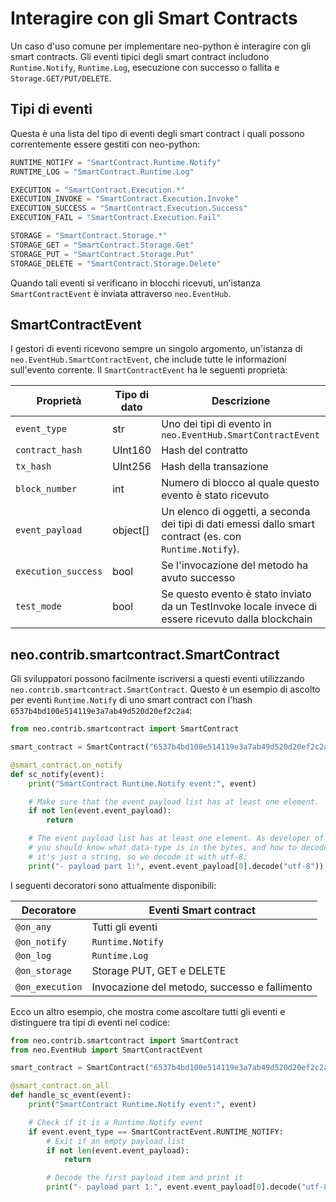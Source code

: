 # Interagire con gli Smart Contracts

Un caso d'uso comune per implementare neo-python è interagire con gli smart contracts. Gli eventi tipici degli smart contract includono `Runtime.Notify`, `Runtime.Log`, esecuzione con successo o fallita e `Storage.GET/PUT/DELETE`.

## Tipi di eventi

Questa è una lista del tipo di eventi degli smart contract i quali possono correntemente essere gestiti con neo-python:

```python
RUNTIME_NOTIFY = "SmartContract.Runtime.Notify"
RUNTIME_LOG = "SmartContract.Runtime.Log"

EXECUTION = "SmartContract.Execution.*"
EXECUTION_INVOKE = "SmartContract.Execution.Invoke"
EXECUTION_SUCCESS = "SmartContract.Execution.Success"
EXECUTION_FAIL = "SmartContract.Execution.Fail"

STORAGE = "SmartContract.Storage.*"
STORAGE_GET = "SmartContract.Storage.Get"
STORAGE_PUT = "SmartContract.Storage.Put"
STORAGE_DELETE = "SmartContract.Storage.Delete"

```

Quando tali eventi si verificano in blocchi ricevuti, un'istanza `SmartContractEvent` è inviata attraverso `neo.EventHub`.

## SmartContractEvent

I gestori di eventi ricevono sempre un singolo argomento, un'istanza di `neo.EventHub.SmartContractEvent`, che include tutte le informazioni sull'evento corrente. Il `SmartContractEvent` ha le seguenti proprietà:

| Proprietà            | Tipo di dato | Descrizione                              |
| ------------------- | ---------- | ---------------------------------------- |
| `event_type`        | str        | Uno dei tipi di evento in `neo.EventHub.SmartContractEvent` |
| `contract_hash`     | UInt160    | Hash del contratto                    |
| `tx_hash`           | UInt256    | Hash della transazione                  |
| `block_number`      | int        | Numero di blocco al quale questo evento è stato ricevuto  |
| `event_payload`     | object[]   | Un elenco di oggetti, a seconda dei tipi di dati emessi dallo smart contract (es. con `Runtime.Notify`). |
| `execution_success` | bool       | Se l'invocazione del metodo ha avuto successo |
| `test_mode`         | bool       | Se questo evento è stato inviato da un TestInvoke locale invece di essere ricevuto dalla blockchain |

## neo.contrib.smartcontract.SmartContract

Gli sviluppatori possono facilmente iscriversi a questi eventi utilizzando `neo.contrib.smartcontract.SmartContract`. Questo è un esempio di ascolto per eventi `Runtime.Notify` di uno smart contract con l'hash `6537b4bd100e514119e3a7ab49d520d20ef2c2a4`:

```python
from neo.contrib.smartcontract import SmartContract

smart_contract = SmartContract("6537b4bd100e514119e3a7ab49d520d20ef2c2a4")

@smart_contract.on_notify
def sc_notify(event):
    print("SmartContract Runtime.Notify event:", event)

    # Make sure that the event payload list has at least one element.
    if not len(event.event_payload):
        return

    # The event payload list has at least one element. As developer of the smart contract
    # you should know what data-type is in the bytes, and how to decode it. In this example,
    # it's just a string, so we decode it with utf-8:
    print("- payload part 1:", event.event_payload[0].decode("utf-8"))

```

I seguenti decoratori sono attualmente disponibili:

| Decoratore       | Eventi Smart contract                  |
| --------------- | -------------------------------------- |
| `@on_any`       | Tutti gli eventi                           |
| `@on_notify`    | `Runtime.Notify`                       |
| `@on_log`       | `Runtime.Log`                          |
| `@on_storage`   | Storage PUT, GET e DELETE            |
| `@on_execution` | Invocazione del metodo, successo e fallimento |

Ecco un altro esempio, che mostra come ascoltare tutti gli eventi e distinguere tra tipi di eventi nel codice:

```python
from neo.contrib.smartcontract import SmartContract
from neo.EventHub import SmartContractEvent

smart_contract = SmartContract("6537b4bd100e514119e3a7ab49d520d20ef2c2a4")

@smart_contract.on_all
def handle_sc_event(event):
    print("SmartContract Runtime.Notify event:", event)

    # Check if it is a Runtime.Notify event
    if event.event_type == SmartContractEvent.RUNTIME_NOTIFY:
        # Exit if an empty payload list
        if not len(event.event_payload):
            return

        # Decode the first payload item and print it
        print("- payload part 1:", event.event_payload[0].decode("utf-8"))
```
